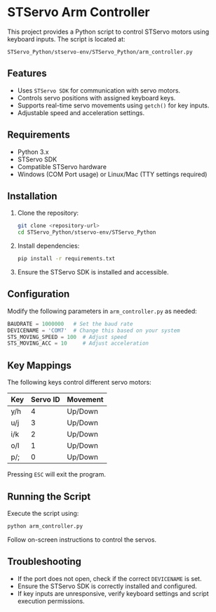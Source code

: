 # STServo Arm Controller

This project provides a Python script to control STServo motors using keyboard inputs. The script is located at:

```
STServo_Python/stservo-env/STServo_Python/arm_controller.py
```

## Features
- Uses `STServo SDK` for communication with servo motors.
- Controls servo positions with assigned keyboard keys.
- Supports real-time servo movements using `getch()` for key inputs.
- Adjustable speed and acceleration settings.

## Requirements
- Python 3.x
- STServo SDK
- Compatible STServo hardware
- Windows (COM Port usage) or Linux/Mac (TTY settings required)

## Installation
1. Clone the repository:
   ```sh
   git clone <repository-url>
   cd STServo_Python/stservo-env/STServo_Python
   ```
2. Install dependencies:
   ```sh
   pip install -r requirements.txt
   ```
3. Ensure the STServo SDK is installed and accessible.

## Configuration
Modify the following parameters in `arm_controller.py` as needed:
```python
BAUDRATE = 1000000   # Set the baud rate
DEVICENAME = 'COM7'  # Change this based on your system
STS_MOVING_SPEED = 100  # Adjust speed
STS_MOVING_ACC = 10     # Adjust acceleration
```

## Key Mappings
The following keys control different servo motors:

| Key | Servo ID | Movement |
|-----|---------|----------|
| y/h | 4 | Up/Down |
| u/j | 3 | Up/Down |
| i/k | 2 | Up/Down |
| o/l | 1 | Up/Down |
| p/; | 0 | Up/Down |

Pressing `ESC` will exit the program.

## Running the Script
Execute the script using:
```sh
python arm_controller.py
```

Follow on-screen instructions to control the servos.

## Troubleshooting
- If the port does not open, check if the correct `DEVICENAME` is set.
- Ensure the STServo SDK is correctly installed and configured.
- If key inputs are unresponsive, verify keyboard settings and script execution permissions.
